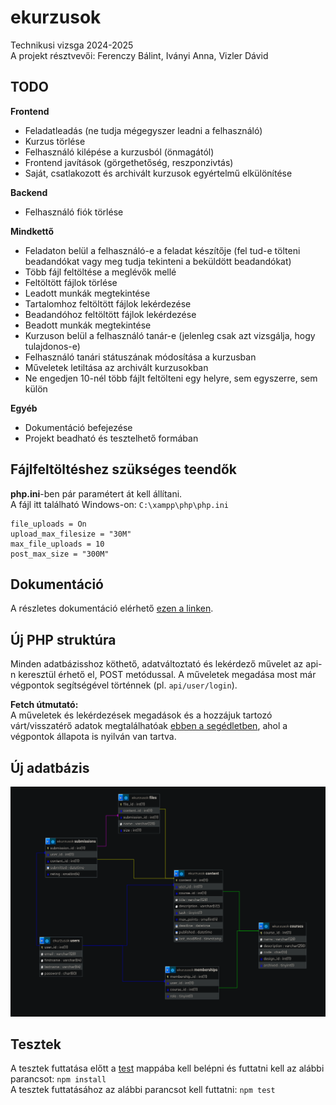 # ekurzusok
Technikusi vizsga 2024-2025 \
A projekt résztvevői: Ferenczy Bálint, Iványi Anna, Vizler Dávid

## TODO
**Frontend**
- Feladatleadás (ne tudja mégegyszer leadni a felhasználó)
- Kurzus törlése
- Felhasználó kilépése a kurzusból (önmagától)
- Frontend javítások (görgethetőség, reszponzivtás)
- Saját, csatlakozott és archivált kurzusok egyértelmű elkülönítése

**Backend**
- Felhasználó fiók törlése

**Mindkettő**
- Feladaton belül a felhasználó-e a feladat készítője (fel tud-e tölteni beadandókat vagy meg tudja tekinteni a beküldött beadandókat)
- Több fájl feltöltése a meglévők mellé
- Feltöltött fájlok törlése
- Leadott munkák megtekintése
- Tartalomhoz feltöltött fájlok lekérdezése
- Beadandóhoz feltöltött fájlok lekérdezése
- Beadott munkák megtekintése
- Kurzuson belül a felhasználó tanár-e (jelenleg csak azt vizsgálja, hogy tulajdonos-e)
- Felhasználó tanári státuszának módosítása a kurzusban
- Műveletek letiltása az archivált kurzusokban
- Ne engedjen 10-nél több fájlt feltölteni egy helyre, sem egyszerre, sem külön

**Egyéb**
- Dokumentáció befejezése
- Projekt beadható és tesztelhető formában

## Fájlfeltöltéshez szükséges teendők
**php.ini**-ben pár paramétert át kell állítani.\
A fájl itt található Windows-on: `C:\xampp\php\php.ini`
```
file_uploads = On
upload_max_filesize = "30M"
max_file_uploads = 10
post_max_size = "300M"
```

## Dokumentáció
A részletes dokumentáció elérhető [ezen a linken](https://docs.google.com/document/d/1uhBqkqfKAe0qxYCk307rlWE4jrNmFYU45DSQCpYt-Fk/edit?usp=sharing). 

## Új PHP struktúra
Minden adatbázisshoz köthető, adatváltoztató és lekérdező művelet az api-n keresztül érhető el, POST metódussal. A műveletek megadása most már végpontok segítségével történnek (pl. `api/user/login`).

**Fetch útmutató:**\
A műveletek és lekérdezések megadások és a hozzájuk tartozó várt/visszatérő adatok megtalálhatóak [ebben a segédletben](https://docs.google.com/spreadsheets/d/1QqVU3NuwNTp1Xk_SZ8jrgYIF6DXR1OvF8vQTprfVUaY/edit?usp=sharing), ahol a végpontok állapota is nyilván van tartva.

## Új adatbázis
![Adatbázis relációs modell](./db/db.png)

## Tesztek
A tesztek futtatása előtt a [test](test/) mappába kell belépni és futtatni kell az alábbi parancsot: `npm install` \
A tesztek futtatásához az alábbi parancsot kell futtatni: `npm test`
